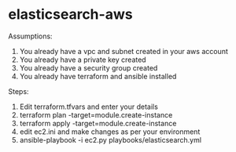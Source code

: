 # elasticsearch-aws

Assumptions:
1. You already have a vpc and subnet created in your aws account
2. You already have a private key created
3. You already have a security group created
4. You already have terraform and ansible installed

Steps:
1. Edit terraform.tfvars and enter your details
2. terraform plan -target=module.create-instance
3. terraform apply -target=module.create-instance
4. edit ec2.ini and make changes as per your environment
5. ansible-playbook -i ec2.py playbooks/elasticsearch.yml
